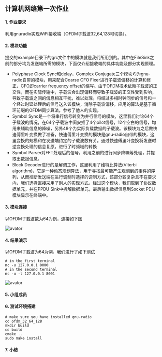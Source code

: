 ## 计算机网络第一次作业

#### 1. 作业要求

利用gnuradio实现WiFi接收端（OFDM子载波32,64,128可切换）。

#### 2. 模块功能

提交的example目录下的grc文件中的模块就是我们所用到的。其中在FileSink之前的部分均为发送端所需的模块，下面仅介绍接收端的具体功能及部分实现原理。

* Polyphase Clock Sync和delay，Complex Conjugate三个模块均为gnu-radio自带的模块，用来配合Coarse CFO Fixer进行子载波偏移的计算和修正，CFO即carrier frequency offset的缩写。由于OFDM技术依赖子载波的正交性，而在实际传输中，子载波会出现偏移而导致子载波的正交性受到影响，导致子载波之间的信息相互干扰，难以处理。将经过多相时钟同步的信号和一个经过时延处理后的信号送入该模块，消除子载波偏移，应用的算法是基于循环前缀的OFDM同步算法，参考了他人的实现。
* Symbol Sync是一个将串行信号转变为并行信号的模块，这里我们讨论64个子载波的情况，在64个子载波中间安插了4个pilot信号，12个空白的信号，均用来辅助信息的降噪，另外48个为实际负载数据的子载波。该模块为之后做快速傅里叶变换做了准备，快速傅里叶变换的模块是gnu-radio自带的模块，这里变换的规模和在发送端约定的子载波数有关。通过快速傅里叶变换将发送时逆变换处理的信息复原，进行了时频域的转换
* Symbol Parser对FFT处理后的信号，利用之前的进行同步降噪等处理，并提取出数据信息。
* Block Decoder进行的是解调工作，这里利用了维特比算法(Viterbi algorithm)，它是一种动态规划算法，用于寻找最可能产生观测到的事件的序列，从而推断发送端在进行调制时选择的调制方式，该部分较复杂且不在要求内，我们选择直接采用了别人的实现方式。经过这个模块，我们取到了协议数据单元，并在PPDU Sink中拆解数据单元，最后输出数据信息到Socket PDU模块显示在终端中。

#### 3. 模块连接

以OFDM子载波数为64为例，连接如下图

![avator](ofdm_32_64_128\examples\models.png)

#### 4. 结果演示

以OFDM子载波为64为例，我们进行了如下测试

```shell
# in the first terminal
nc -u 127.0.0.1 8000
# in the second terminal
nc -u -l 127.0.0.1 8001
```

![avator](ofdm_32_64_128\examples\test.png)

#### 5. 小组成员

#### 6. 测试环境搭建

```shell
# make sure you have installed gnu-radio
cd ofdm_32_64_128
mkdir build
cd build
cmake ..
sudo make install
```

#### 7. 小结
